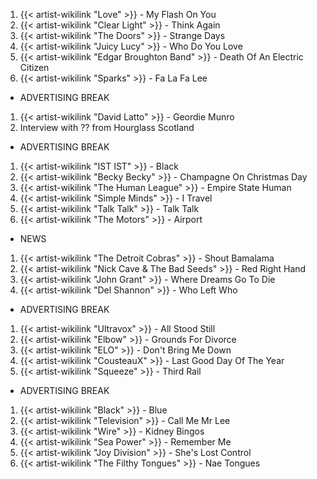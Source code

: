 1. {{< artist-wikilink "Love" >}} - My Flash On You
2. {{< artist-wikilink "Clear Light" >}} - Think Again
3. {{< artist-wikilink "The Doors" >}} - Strange Days
4. {{< artist-wikilink "Juicy Lucy" >}} - Who Do You Love
5. {{< artist-wikilink "Edgar Broughton Band" >}} - Death Of An Electric Citizen
6. {{< artist-wikilink "Sparks" >}} - Fa La Fa Lee

- ADVERTISING BREAK

1. {{< artist-wikilink "David Latto" >}} - Geordie Munro
2. Interview with ?? from Hourglass Scotland

- ADVERTISING BREAK

1. {{< artist-wikilink "IST IST" >}} - Black
2. {{< artist-wikilink "Becky Becky" >}} - Champagne On Christmas Day
3. {{< artist-wikilink "The Human League" >}} - Empire State Human
4. {{< artist-wikilink "Simple Minds" >}} - I Travel
5. {{< artist-wikilink "Talk Talk" >}} - Talk Talk
6. {{< artist-wikilink "The Motors" >}} - Airport

- NEWS

1. {{< artist-wikilink "The Detroit Cobras" >}} - Shout Bamalama
2. {{< artist-wikilink "Nick Cave & The Bad Seeds" >}} - Red Right Hand
3. {{< artist-wikilink "John Grant" >}} - Where Dreams Go To Die
4. {{< artist-wikilink "Del Shannon" >}} - Who Left Who

- ADVERTISING BREAK

1. {{< artist-wikilink "Ultravox" >}} - All Stood Still
2. {{< artist-wikilink "Elbow" >}} - Grounds For Divorce
3. {{< artist-wikilink "ELO" >}} - Don't Bring Me Down
4. {{< artist-wikilink "CousteauX" >}} - Last Good Day Of The Year
5. {{< artist-wikilink "Squeeze" >}} - Third Rail

- ADVERTISING BREAK

1. {{< artist-wikilink "Black" >}} - Blue
2. {{< artist-wikilink "Television" >}} - Call Me Mr Lee
3. {{< artist-wikilink "Wire" >}} - Kidney Bingos
4. {{< artist-wikilink "Sea Power" >}} - Remember Me
5. {{< artist-wikilink "Joy Division" >}} - She's Lost Control
6. {{< artist-wikilink "The Filthy Tongues" >}} - Nae Tongues
